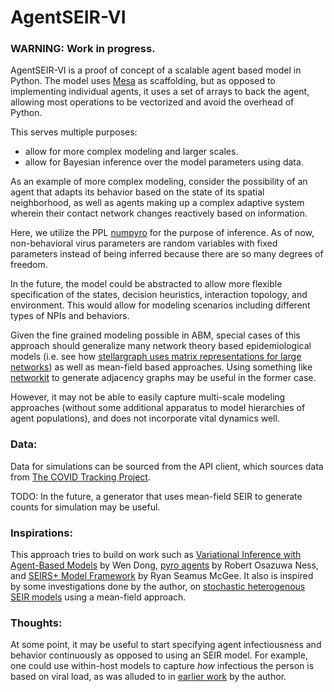 # AgentSEIR-VI
### WARNING: Work in progress.

AgentSEIR-VI is a proof of concept of a scalable agent based model in Python. The model uses [Mesa](https://mesa.readthedocs.io/en/master/) as scaffolding, but as opposed to implementing individual agents, it uses a set of arrays to back the agent, allowing most operations to be vectorized and avoid the overhead of Python.

This serves multiple purposes:
- allow for more complex modeling and larger scales.
- allow for Bayesian inference over the model parameters using data.

As an example of more complex modeling, consider the possibility of an agent that adapts its behavior based on the state of its spatial neighborhood, as well as agents making up a complex adaptive system wherein their contact network changes reactively based on information.

Here, we utilize the PPL [numpyro](https://github.com/pyro-ppl/numpyro) for the purpose of inference. As of now, non-behavioral virus parameters are random variables with fixed parameters instead of being inferred because there are so many degrees of freedom.

In the future, the model could be abstracted to allow more flexible specification of the states, decision heuristics, interaction topology, and environment. This would allow for modeling scenarios including different types of NPIs and behaviors.

Given the fine grained modeling possible in ABM, special cases of this approach should generalize many network theory based epidemiological models (i.e. see how [stellargraph uses matrix representations for large networks](https://medium.com/stellargraph/faster-machine-learning-on-larger-graphs-how-numpy-and-pandas-slashed-memory-and-time-in-79b6c63870ef)) as well as mean-field based approaches. Using something like [networkit](https://networkit.github.io/dev-docs/python_api/algebraic.html) to generate adjacency graphs may be useful in the former case.

 However, it may not be able to easily capture multi-scale modeling approaches (without some additional apparatus to model hierarchies of agent populations), and does not incorporate vital dynamics well.

### Data:

Data for simulations can be sourced from the API client, which sources data from [The COVID Tracking Project](https://covidtracking.com/data/api).

TODO: In the future, a generator that uses mean-field SEIR to generate counts for simulation may be useful.

### Inspirations:

This approach tries to build on work such as [Variational Inference with Agent-Based Models](https://arxiv.org/abs/1605.04360) by Wen Dong, [pyro agents](https://github.com/robertness/pyro_agents) by Robert Osazuwa Ness, and [SEIRS+ Model Framework](https://github.com/ryansmcgee/seirsplus) by Ryan Seamus McGee. It also is inspired by some investigations done by the author, on [stochastic heterogenous SEIR models](https://github.com/epi-center/planning/tree/master/modeling/stochastic-eSEIR-with-heterogeneity) using a mean-field approach.

### Thoughts:

At some point, it may be useful to start specifying agent infectiousness and behavior continuously as opposed to using an SEIR model. For example, one could use within-host models to capture *how* infectious the person is based on viral load, as was alluded to in [earlier work](https://github.com/epi-center/planning/blob/master/modeling/within-host/within_host_dynamics.ipynb) by the author.